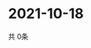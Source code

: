 # 2021-10-18
  共 0条

  <!-- BEGIN -->
  <!-- 最后更新时间Mon Oct 18 2021 05:02:49 GMT+0000 (Coordinated Universal Time) -->
  
  <!-- END -->
  
  